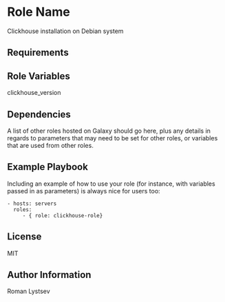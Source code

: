 Role Name
=========

Clickhouse installation on Debian system

Requirements
------------

Role Variables
--------------

clickhouse_version

Dependencies
------------

A list of other roles hosted on Galaxy should go here, plus any details in regards to parameters that may need to be set for other roles, or variables that are used from other roles.

Example Playbook
----------------

Including an example of how to use your role (for instance, with variables passed in as parameters) is always nice for users too:

    - hosts: servers
      roles:
         - { role: clickhouse-role}

License
-------

MIT

Author Information
------------------

Roman Lystsev

